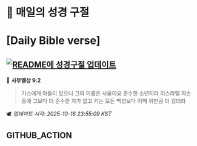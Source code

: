 # 🙏 매일의 성경 구절
# [Daily Bible verse]
## [![README에 성경구절 업데이트](https://github.com/DONGSUKA/first_test/actions/workflows/update-readme-bible.yml/badge.svg)](https://github.com/DONGSUKA/first_test/actions/workflows/update-readme-bible.yml)
<!-- START_BIBLE_VERSE -->
📖 **사무엘상 9:2**
> 기스에게 아들이 있으니 그의 이름은 사울이요 준수한 소년이라 이스라엘 자손 중에 그보다 더 준수한 자가 없고 키는 모든 백성보다 어깨 위만큼 더 컸더라

🕊️ _업데이트 시각: 2025-10-16 23:55:09 KST_
  <!-- END_BIBLE_VERSE -->
## GITHUB_ACTION
